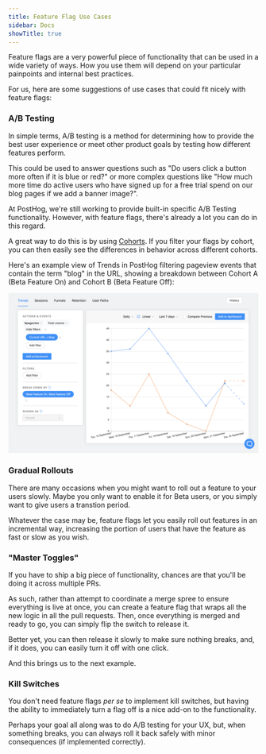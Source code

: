 ```yaml
---
title: Feature Flag Use Cases
sidebar: Docs
showTitle: true
---
```


Feature flags are a very powerful piece of functionality that can be used in a wide variety of ways. How you use them will depend on your particular painpoints and internal best practices. 

For us, here are some suggestions of use cases that could fit nicely with feature flags:

### A/B Testing

In simple terms, A/B testing is a method for determining how to provide the best user experience or meet other product goals by testing how different features perform. 

This could be used to answer questions such as "Do users click a button more often if it is blue or red?" or more complex questions like "How much more time do active users who have signed up for a free trial spend on our blog pages if we add a banner image?".

At PostHog, we're still working to provide built-in specific A/B Testing functionality. However, with feature flags, there's already a lot you can do in this regard.

A great way to do this is by using [Cohorts](/docs/features/cohorts). If you filter your flags by cohort, you can then easily see the differences in behavior across different cohorts. 

Here's an example view of Trends in PostHog filtering pageview events that contain the term "blog" in the URL, showing a breakdown between Cohort A (Beta Feature On) and Cohort B (Beta Feature Off):

![Trends A/B Testing](../images/tutorials/feature-flags/trends-ab.png)

### Gradual Rollouts

There are many occasions when you might want to roll out a feature to your users slowly. Maybe you only want to enable it for Beta users, or you simply want to give users a transtion period.

Whatever the case may be, feature flags let you easily roll out features in an incremental way, increasing the portion of users that have the feature as fast or slow as you wish. 

### "Master Toggles"

If you have to ship a big piece of functionality, chances are that you'll be doing it across multiple PRs.

As such, rather than attempt to coordinate a merge spree to ensure everything is live at once, you can create a feature flag that wraps all the new logic in all the pull requests. Then, once everything is merged and ready to go, you can simply flip the switch to release it.

Better yet, you can then release it slowly to make sure nothing breaks, and, if it does, you can easily turn it off with one click.

And this brings us to the next example.

### Kill Switches

You don't need feature flags _per se_ to implement kill switches, but having the ability to immediately turn a flag off is a nice add-on to the functionality.

Perhaps your goal all along was to do A/B testing for your UX, but, when something breaks, you can always roll it back safely with minor consequences (if implemented correctly).